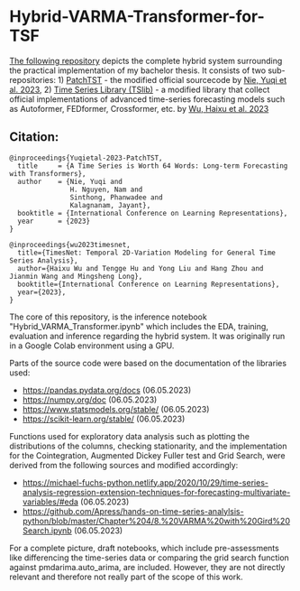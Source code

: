 # Hybrid-VARMA-Transformer-for-TSF

[The following repository](https://github.com/SamiHaddouti/Hybrid-VARMA-Transformer-for-TSF) depicts the complete hybrid system surrounding the practical implementation of my bachelor thesis.
It consists of two sub-repositories: 1) [PatchTST](https://github.com/SamiHaddouti/PatchTST) - the modified official sourcecode by [Nie, Yuqi et al. 2023](https://github.com/yuqinie98/PatchTST), 2) [Time Series Library (TSlib)](https://github.com/SamiHaddouti/Time-Series-Library) - a modified library that collect official implementations of advanced time-series forecasting models such as Autoformer, FEDformer, Crossformer, etc. by [Wu, Haixu et al. 2023](https://github.com/thuml/Time-Series-Library)

## Citation:
```
@inproceedings{Yuqietal-2023-PatchTST,
  title     = {A Time Series is Worth 64 Words: Long-term Forecasting with Transformers},
  author    = {Nie, Yuqi and
               H. Nguyen, Nam and
               Sinthong, Phanwadee and 
               Kalagnanam, Jayant},
  booktitle = {International Conference on Learning Representations},
  year      = {2023}
}
```

```
@inproceedings{wu2023timesnet,
  title={TimesNet: Temporal 2D-Variation Modeling for General Time Series Analysis},
  author={Haixu Wu and Tengge Hu and Yong Liu and Hang Zhou and Jianmin Wang and Mingsheng Long},
  booktitle={International Conference on Learning Representations},
  year={2023},
}
```

The core of this repository, is the inference notebook "Hybrid_VARMA_Transformer.ipynb" which includes the EDA, training, evaluation and inference regarding the hybrid system. It was originally run in a Google Colab environment using a GPU.

Parts of the source code were based on the documentation of the libraries used:
- https://pandas.pydata.org/docs (06.05.2023)
- https://numpy.org/doc (06.05.2023)
- https://www.statsmodels.org/stable/ (06.05.2023)
- https://scikit-learn.org/stable/ (06.05.2023)

Functions used for exploratory data analysis such as plotting the distributions of the columns, checking stationarity, and the implementation for the Cointegration, Augmented Dickey Fuller test and Grid Search, were derived from the following sources and modified accordingly:
- https://michael-fuchs-python.netlify.app/2020/10/29/time-series-analysis-regression-extension-techniques-for-forecasting-multivariate-variables/#eda (06.05.2023)
- https://github.com/Apress/hands-on-time-series-analylsis-python/blob/master/Chapter%204/8.%20VARMA%20with%20Gird%20Search.ipynb (06.05.2023)


For a complete picture, draft notebooks, which include pre-assessments like differencing the time-series data or comparing the grid search function against pmdarima.auto_arima, are included. However, they are not directly relevant and therefore not really part of the scope of this work.
